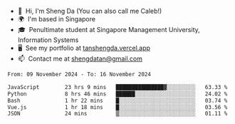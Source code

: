 <!---
tan-sd/tan-sd is a ✨ special ✨ repository because its `README.md` (this file) appears on your GitHub profile.
You can click the Preview link to take a look at your changes.
--->
- 👋  Hi, I'm Sheng Da (You can also call me Caleb!)
- 🌍  I'm based in Singapore
- 🎓  Penultimate student at Singapore Management University, Information Systems
- 🖥️  See my portfolio at [tanshengda.vercel.app](https://tanshengda.vercel.app/)
- 📫  Contact me at [shengdatan@gmail.com](mailto:shengdatan@gmail.com)

<!--START_SECTION:waka-->

```txt
From: 09 November 2024 - To: 16 November 2024

JavaScript        23 hrs 9 mins   ███████████████▓░░░░░░░░░   63.33 %
Python            8 hrs 46 mins   ██████░░░░░░░░░░░░░░░░░░░   24.02 %
Bash              1 hr 22 mins    █░░░░░░░░░░░░░░░░░░░░░░░░   03.74 %
Vue.js            1 hr 18 mins    █░░░░░░░░░░░░░░░░░░░░░░░░   03.56 %
JSON              24 mins         ▒░░░░░░░░░░░░░░░░░░░░░░░░   01.11 %
```

<!--END_SECTION:waka-->

